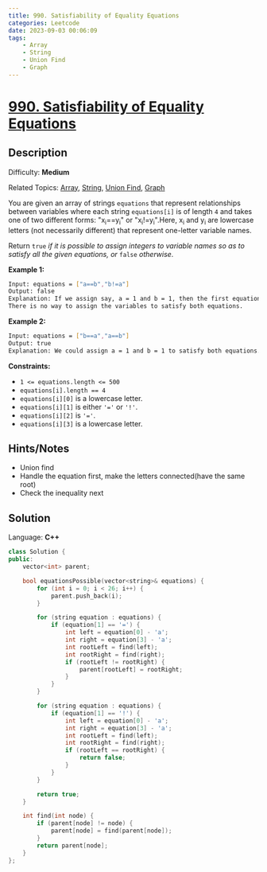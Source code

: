 ```yaml
---
title: 990. Satisfiability of Equality Equations
categories: Leetcode
date: 2023-09-03 00:06:09
tags:
    - Array
    - String
    - Union Find
    - Graph
---
```


# [990\. Satisfiability of Equality Equations](https://leetcode.com/problems/satisfiability-of-equality-equations/)

## Description

Difficulty: **Medium**

Related Topics: [Array](https://leetcode.com/tag/https://leetcode.com/tag/array//), [String](https://leetcode.com/tag/https://leetcode.com/tag/string//), [Union Find](https://leetcode.com/tag/https://leetcode.com/tag/union-find//), [Graph](https://leetcode.com/tag/https://leetcode.com/tag/graph//)

You are given an array of strings `equations` that represent relationships between variables where each string `equations[i]` is of length `4` and takes one of two different forms: "x<sub>i</sub>==y<sub>i</sub>" or "x<sub>i</sub>!=y<sub>i</sub>".Here, x<sub>i</sub> and y<sub>i</sub> are lowercase letters (not necessarily different) that represent one-letter variable names.

Return `true` _if it is possible to assign integers to variable names so as to satisfy all the given equations, or_ `false` _otherwise_.

**Example 1:**

```bash
Input: equations = ["a==b","b!=a"]
Output: false
Explanation: If we assign say, a = 1 and b = 1, then the first equation is satisfied, but not the second.
There is no way to assign the variables to satisfy both equations.
```

**Example 2:**

```bash
Input: equations = ["b==a","a==b"]
Output: true
Explanation: We could assign a = 1 and b = 1 to satisfy both equations.
```

**Constraints:**

* `1 <= equations.length <= 500`
* `equations[i].length == 4`
* `equations[i][0]` is a lowercase letter.
* `equations[i][1]` is either `'='` or `'!'`.
* `equations[i][2]` is `'='`.
* `equations[i][3]` is a lowercase letter.

## Hints/Notes

* Union find
* Handle the equation first, make the letters connected(have the same root)
* Check the inequality next

## Solution

Language: **C++**

```C++
class Solution {
public:
    vector<int> parent;

    bool equationsPossible(vector<string>& equations) {
        for (int i = 0; i < 26; i++) {
            parent.push_back(i);
        }

        for (string equation : equations) {
            if (equation[1] == '=') {
                int left = equation[0] - 'a';
                int right = equation[3] - 'a';
                int rootLeft = find(left);
                int rootRight = find(right);
                if (rootLeft != rootRight) {
                    parent[rootLeft] = rootRight;
                }
            }
        }

        for (string equation : equations) {
            if (equation[1] == '!') {
                int left = equation[0] - 'a';
                int right = equation[3] - 'a';
                int rootLeft = find(left);
                int rootRight = find(right);
                if (rootLeft == rootRight) {
                    return false;
                }
            }
        }

        return true;
    }

    int find(int node) {
        if (parent[node] != node) {
            parent[node] = find(parent[node]);
        }
        return parent[node];
    }
};
```
